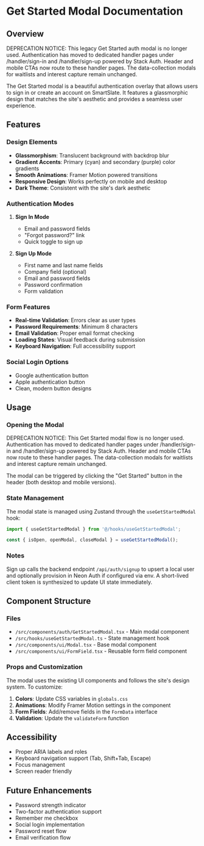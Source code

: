 # Get Started Modal Documentation

## Overview
DEPRECATION NOTICE: This legacy Get Started auth modal is no longer used. Authentication has moved to dedicated handler pages under /handler/sign-in and /handler/sign-up powered by Stack Auth. Header and mobile CTAs now route to these handler pages. The data-collection modals for waitlists and interest capture remain unchanged.

The Get Started modal is a beautiful authentication overlay that allows users to sign in or create an account on SmartSlate. It features a glassmorphic design that matches the site's aesthetic and provides a seamless user experience.

## Features

### Design Elements
- **Glassmorphism**: Translucent background with backdrop blur
- **Gradient Accents**: Primary (cyan) and secondary (purple) color gradients
- **Smooth Animations**: Framer Motion powered transitions
- **Responsive Design**: Works perfectly on mobile and desktop
- **Dark Theme**: Consistent with the site's dark aesthetic

### Authentication Modes
1. **Sign In Mode**
   - Email and password fields
   - "Forgot password?" link
   - Quick toggle to sign up

2. **Sign Up Mode**
   - First name and last name fields
   - Company field (optional)
   - Email and password fields
   - Password confirmation
   - Form validation

### Form Features
- **Real-time Validation**: Errors clear as user types
- **Password Requirements**: Minimum 8 characters
- **Email Validation**: Proper email format checking
- **Loading States**: Visual feedback during submission
- **Keyboard Navigation**: Full accessibility support

### Social Login Options
- Google authentication button
- Apple authentication button
- Clean, modern button designs

## Usage

### Opening the Modal
DEPRECATION NOTICE: This Get Started modal flow is no longer used. Authentication has moved to dedicated handler pages under /handler/sign-in and /handler/sign-up powered by Stack Auth. Header and mobile CTAs now route to these handler pages. The data-collection modals for waitlists and interest capture remain unchanged.

The modal can be triggered by clicking the "Get Started" button in the header (both desktop and mobile versions).

### State Management
The modal state is managed using Zustand through the `useGetStartedModal` hook:

```typescript
import { useGetStartedModal } from '@/hooks/useGetStartedModal';

const { isOpen, openModal, closeModal } = useGetStartedModal();
```

### Notes
Sign up calls the backend endpoint `/api/auth/signup` to upsert a local user and optionally provision in Neon Auth if configured via env. A short-lived client token is synthesized to update UI state immediately.

## Component Structure

### Files
- `/src/components/auth/GetStartedModal.tsx` - Main modal component
- `/src/hooks/useGetStartedModal.ts` - State management hook
- `/src/components/ui/Modal.tsx` - Base modal component
- `/src/components/ui/FormField.tsx` - Reusable form field component

### Props and Customization
The modal uses the existing UI components and follows the site's design system. To customize:

1. **Colors**: Update CSS variables in `globals.css`
2. **Animations**: Modify Framer Motion settings in the component
3. **Form Fields**: Add/remove fields in the `FormData` interface
4. **Validation**: Update the `validateForm` function

## Accessibility
- Proper ARIA labels and roles
- Keyboard navigation support (Tab, Shift+Tab, Escape)
- Focus management
- Screen reader friendly

## Future Enhancements
- Password strength indicator
- Two-factor authentication support
- Remember me checkbox
- Social login implementation
- Password reset flow
- Email verification flow
